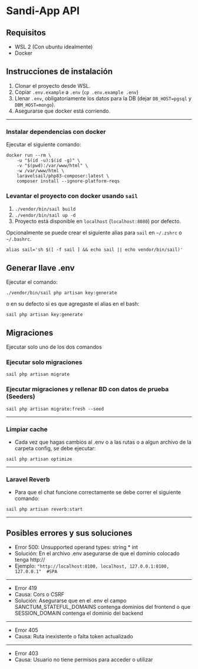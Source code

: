 # Sandi-App API

## Requisitos
* WSL 2 (Con ubuntu idealmente)
* Docker

## Instrucciones de instalación

 1. Clonar el proyecto desde WSL.
 2. Copiar `.env.example` a `.env` (`cp .env.example .env`)
 3. Llenar `.env`, obligatoriamente los datos para la DB (dejar `DB_HOST=pgsql` y `DBM_HOST=mongo`).
 4. Asegurarse que docker está corriendo.

---

### Instalar dependencias con docker

Ejecutar el siguiente comando:

```
docker run --rm \
    -u "$(id -u):$(id -g)" \
    -v "$(pwd):/var/www/html" \
    -w /var/www/html \
    laravelsail/php83-composer:latest \
    composer install --ignore-platform-reqs
```

### Levantar el proyecto con docker usando `sail`

 1. `./vendor/bin/sail build`
 2. `./vendor/bin/sail up -d`
 3. Proyecto está disponible en `localhost` (`localhost:8080`) por defecto.

Opcionalmente se puede crear el siguiente alias para `sail` en `~/.zshrc` o `~/.bashrc`.
```
alias sail='sh $([ -f sail ] && echo sail || echo vendor/bin/sail)'
```
Generar llave .env
---
Ejecutar el comando:
```
./vendor/bin/sail php artisan key:generate
```
o en su defecto si es que agregaste el alias en el bash:
```
sail php artisan key:generate
```

Migraciones
---
Ejecutar solo uno de los dos comandos

### Ejecutar solo migraciones 

```
sail php artisan migrate
```
### Ejecutar migraciones y rellenar BD con datos de prueba (Seeders)

```
sail php artisan migrate:fresh --seed
```
---

### Limpiar cache

* Cada vez que hagas cambios al .env o a las rutas o a algun archivo de la carpeta config, se debe ejecutar:
```
sail php artisan optimize
```
---

### Laravel Reverb

* Para que el chat funcione correctamente se debe correr el siguiente comando:
```
sail php artisan reverb:start
```
---

## Posibles errores y sus soluciones

* Error 500: Unsupported operand types: string * int
* Solución: En el archivo .env asegurarse de que el dominio colocado tenga http://
* Ejemplo: ```"http://localhost:8100, localhost, 127.0.0.1:8100, 127.0.0.1"  #SPA```
---
* Error 419
* Causa: Cors o CSRF
* Solución: Asegurarse que en el .env el campo SANCTUM_STATEFUL_DOMAINS contenga dominios del frontend o que SESSION_DOMAIN contenga el dominio del backend
---
* Error 405
* Causa: Ruta inexistente o falta token actualizado
---
* Error 403
* Causa: Usuario no tiene permisos para acceder o utilizar




